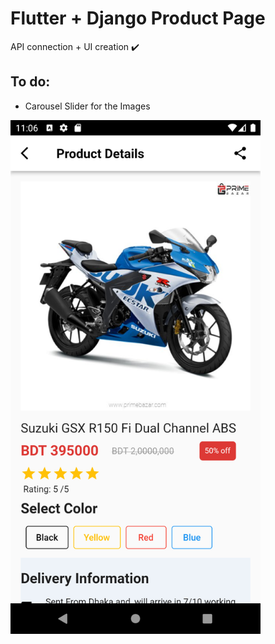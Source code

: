 # Flutter + Django Product Page

API connection + UI creation :heavy_check_mark:

## To do:
* Carousel Slider for the Images

<img src="./images/1.png" width="400px"/>
<br/>
<img src="./images/2.png" width="400px/>